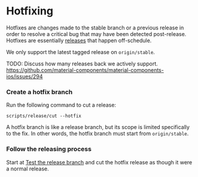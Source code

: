 # Hotfixing

Hotfixes are changes made to the stable branch or a previous release in order to resolve a critical
bug that may have been detected post-release. Hotfixes are essentially [releases](releasing.md) that
happen off-schedule.

We only support the latest tagged release on `origin/stable`.

TODO: Discuss how many releases back we actively support.
https://github.com/material-components/material-components-ios/issues/294

### Create a hotfix branch

Run the following command to cut a release:

    scripts/release/cut --hotfix

A hotfix branch is like a release branch, but its scope is limited specifically to the fix. In other
words, the hotfix branch must start from `origin/stable`.


### Follow the releasing process

Start at [Test the release branch](releasing.md#test-the-release-branch) and cut the hotfix release
as though it were a normal release.
